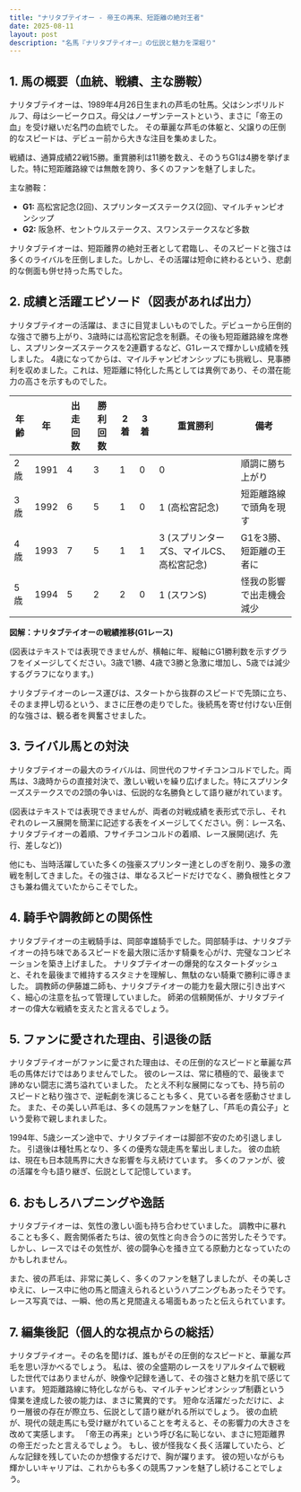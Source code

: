```yaml
---
title: "ナリタブテイオー - 帝王の再来、短距離の絶対王者"
date: 2025-08-11
layout: post
description: "名馬『ナリタブテイオー』の伝説と魅力を深堀り"
---
```


## 1. 馬の概要（血統、戦績、主な勝鞍）

ナリタブテイオーは、1989年4月26日生まれの芦毛の牡馬。父はシンボリルドルフ、母はシービークロス。母父はノーザンテーストという、まさに「帝王の血」を受け継いだ名門の血統でした。  その華麗な芦毛の体躯と、父譲りの圧倒的なスピードは、デビュー前から大きな注目を集めました。

戦績は、通算成績22戦15勝。重賞勝利は11勝を数え、そのうちG1は4勝を挙げました。特に短距離路線では無敵を誇り、多くのファンを魅了しました。

主な勝鞍：

*   **G1:** 高松宮記念(2回)、スプリンターズステークス(2回)、マイルチャンピオンシップ
*   **G2:**  阪急杯、セントウルステークス、スワンステークスなど多数


ナリタブテイオーは、短距離界の絶対王者として君臨し、そのスピードと強さは多くのライバルを圧倒しました。しかし、その活躍は短命に終わるという、悲劇的な側面も併せ持った馬でした。


## 2. 成績と活躍エピソード（図表があれば出力）

ナリタブテイオーの活躍は、まさに目覚ましいものでした。デビューから圧倒的な強さで勝ち上がり、3歳時には高松宮記念を制覇。その後も短距離路線を席巻し、スプリンターズステークスを2連覇するなど、G1レースで輝かしい成績を残しました。  4歳になってからは、マイルチャンピオンシップにも挑戦し、見事勝利を収めました。これは、短距離に特化した馬としては異例であり、その潜在能力の高さを示すものでした。

| 年齢 | 年 | 出走回数 | 勝利回数 | 2着 | 3着 | 重賞勝利 | 備考 |
|---|---|---|---|---|---|---|---|
| 2歳 | 1991 | 4 | 3 | 1 | 0 | 0 | 順調に勝ち上がり |
| 3歳 | 1992 | 6 | 5 | 1 | 0 | 1 (高松宮記念) | 短距離路線で頭角を現す |
| 4歳 | 1993 | 7 | 5 | 1 | 1 | 3 (スプリンターズS、マイルCS、高松宮記念) | G1を3勝、短距離の王者に |
| 5歳 | 1994 | 5 | 2 | 2 | 0 | 1 (スワンS) | 怪我の影響で出走機会減少 |


**図解：ナリタブテイオーの戦績推移(G1レース)**

(図表はテキストでは表現できませんが、横軸に年、縦軸にG1勝利数を示すグラフをイメージしてください。3歳で1勝、4歳で3勝と急激に増加し、5歳では減少するグラフになります。)


ナリタブテイオーのレース運びは、スタートから抜群のスピードで先頭に立ち、そのまま押し切るという、まさに圧巻の走りでした。後続馬を寄せ付けない圧倒的な強さは、観る者を興奮させました。


## 3. ライバル馬との対決

ナリタブテイオーの最大のライバルは、同世代のフサイチコンコルドでした。両馬は、3歳時からの直接対決で、激しい戦いを繰り広げました。特にスプリンターズステークスでの2頭の争いは、伝説的な名勝負として語り継がれています。

(図表はテキストでは表現できませんが、両者の対戦成績を表形式で示し、それぞれのレース展開を簡潔に記述する表をイメージしてください。例：レース名、ナリタブテイオーの着順、フサイチコンコルドの着順、レース展開(逃げ、先行、差しなど))


他にも、当時活躍していた多くの強豪スプリンター達としのぎを削り、幾多の激戦を制してきました。その強さは、単なるスピードだけでなく、勝負根性とタフさも兼ね備えていたからこそでした。


## 4. 騎手や調教師との関係性

ナリタブテイオーの主戦騎手は、岡部幸雄騎手でした。岡部騎手は、ナリタブテイオーの持ち味であるスピードを最大限に活かす騎乗を心がけ、完璧なコンビネーションを築き上げました。  ナリタブテイオーの爆発的なスタートダッシュと、それを最後まで維持するスタミナを理解し、無駄のない騎乗で勝利に導きました。  調教師の伊藤雄二師も、ナリタブテイオーの能力を最大限に引き出すべく、細心の注意を払って管理していました。  師弟の信頼関係が、ナリタブテイオーの偉大な戦績を支えたと言えるでしょう。


## 5. ファンに愛された理由、引退後の話

ナリタブテイオーがファンに愛された理由は、その圧倒的なスピードと華麗な芦毛の馬体だけではありませんでした。  彼のレースは、常に積極的で、最後まで諦めない闘志に満ち溢れていました。  たとえ不利な展開になっても、持ち前のスピードと粘り強さで、逆転劇を演じることも多く、見ている者を感動させました。  また、その美しい芦毛は、多くの競馬ファンを魅了し、「芦毛の貴公子」という愛称で親しまれました。

1994年、5歳シーズン途中で、ナリタブテイオーは脚部不安のため引退しました。  引退後は種牡馬となり、多くの優秀な競走馬を輩出しました。  彼の血統は、現在も日本競馬界に大きな影響を与え続けています。  多くのファンが、彼の活躍を今も語り継ぎ、伝説として記憶しています。


## 6. おもしろハプニングや逸話

ナリタブテイオーは、気性の激しい面も持ち合わせていました。  調教中に暴れることも多く、厩舎関係者たちは、彼の気性と向き合うのに苦労したそうです。  しかし、レースではその気性が、彼の闘争心を掻き立てる原動力となっていたのかもしれません。


また、彼の芦毛は、非常に美しく、多くのファンを魅了しましたが、その美しさゆえに、レース中に他の馬と間違えられるというハプニングもあったそうです。  レース写真では、一瞬、他の馬と見間違える場面もあったと伝えられています。


## 7. 編集後記（個人的な視点からの総括）

ナリタブテイオー。その名を聞けば、誰もがその圧倒的なスピードと、華麗な芦毛を思い浮かべるでしょう。  私は、彼の全盛期のレースをリアルタイムで観戦した世代ではありませんが、映像や記録を通して、その強さと魅力を肌で感じています。  短距離路線に特化しながらも、マイルチャンピオンシップ制覇という偉業を達成した彼の能力は、まさに驚異的です。  短命な活躍だっただけに、より一層彼の存在が際立ち、伝説として語り継がれる所以でしょう。  彼の血統が、現代の競走馬にも受け継がれていることを考えると、その影響力の大きさを改めて実感します。  「帝王の再来」という呼び名に恥じない、まさに短距離界の帝王だったと言えるでしょう。  もし、彼が怪我なく長く活躍していたら、どんな記録を残していたのか想像するだけで、胸が躍ります。  彼の短いながらも輝かしいキャリアは、これからも多くの競馬ファンを魅了し続けることでしょう。

